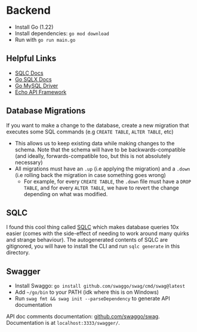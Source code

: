 # Backend

-   Install Go (1.22)
-   Install dependencies: `go mod download`
-   Run with `go run main.go`

## Helpful Links

-   [SQLC Docs](https://docs.sqlc.dev/en/latest/index.html)
-   [Go SQLX Docs](https://pkg.go.dev/github.com/jmoiron/sqlx#section-readme)
-   [Go MySQL Driver](https://github.com/go-sql-driver/mysql/wiki/Examples)
-   [Echo API Framework](https://github.com/labstack/echo?tab=readme-ov-file#example)

## Database Migrations

If you want to make a change to the database, create a new migration that executes some SQL commands (e.g `CREATE TABLE`, `ALTER TABLE`, etc)

-   This allows us to keep existing data while making changes to the schema. Note that the schema will have to be backwards-compatible (and ideally, forwards-compatible too, but this is not absolutely necessary)
-   All migrations must have an `.up` (i.e applying the migration) and a `.down` (i.e rolling back the migration in case something goes wrong)
    -   For example, for every `CREATE TABLE`, the `.down` file must have a `DROP TABLE`, and for every `ALTER TABLE`, we have to revert the change depending on what was modified.

## SQLC

I found this cool thing called [SQLC](https://docs.sqlc.dev/en/latest/index.html) which makes database queries 10x easier (comes with the side-effect of needing to work around many quirks and strange behaviour). The autogenerated contents of SQLC are gitignored, you will have to install the CLI and run `sqlc generate` in this directory.

## Swagger

-   Install Swaggo: `go install github.com/swaggo/swag/cmd/swag@latest`
-   Add `~/go/bin` to your PATH (idk where this is on Windows)
-   Run `swag fmt && swag init --parseDependency` to generate API documentation

API doc comments documentation: [github.com/swaggo/swag](https://github.com/swaggo/swag). Documentation is at `localhost:3333/swagger/`.
